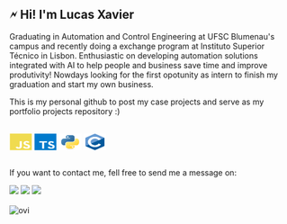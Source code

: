 <h2>🗲 Hi! I'm Lucas Xavier</h2>
Graduating in Automation and Control Engineering at UFSC Blumenau's campus and recently doing a exchange program at Instituto Superior Técnico in Lisbon. Enthusiastic on developing automation solutions integrated with AI to help people and business save time and improve produtivity! Nowdays looking for the first opotunity as intern to finish my graduation and start my own business. 

This is my personal github to post my case projects and serve as my portfolio projects repository :)

  
<div style="display: inline_block"><br>
  <img align="center" alt="JavaScript" height="30" width="40" src="https://raw.githubusercontent.com/devicons/devicon/master/icons/javascript/javascript-plain.svg">
  <img align="center" alt="Typescript" height="30" width="40" src="https://raw.githubusercontent.com/devicons/devicon/master/icons/typescript/typescript-original.svg">
  <img align="center" alt="Python" height="30" width="40" src="https://raw.githubusercontent.com/devicons/devicon/master/icons/python/python-original.svg">
  <img align="center" alt="C" height="30" width="40" src="https://raw.githubusercontent.com/devicons/devicon/master/icons/c/c-original.svg">
  
</div><br> 
  
  
  
If you want to contact me, fell free to send me a message on:
<div>
  <a href="https://www.instagram.com/lucasxavsk8/" target="_blank"><img src="https://img.shields.io/badge/-Instagram-%23E4405F?style=for-the-badge&logo=instagram&logoColor=white" target="_blank"></a>
  <a href = "mailto:borgesbfx@gmail.com"><img src="https://img.shields.io/badge/-Gmail-%23333?style=for-the-badge&logo=gmail&logoColor=white" target="_blank"></a>
  <a href="https://www.linkedin.com/in/lucasbfx/" target="_blank"><img src="https://img.shields.io/badge/-LinkedIn-%230077B5?style=for-the-badge&logo=linkedin&logoColor=white" target="_blank"></a> 
</div><br>


<div>
  <img src="https://github-readme-stats.vercel.app/api/top-langs?username=LdeLudwig&show_icons=true&locale=en&layout=compact&theme=chartreuse-dark" alt="ovi" />
   
</div>
